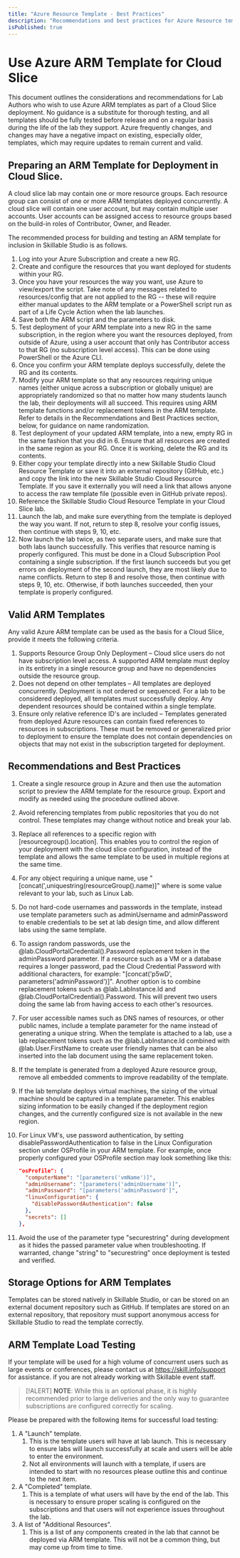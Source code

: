 ```yaml
---
title: "Azure Resource Template - Best Practices"
description: "Recommendations and best practices for Azure Resource templates."
isPublished: true
---
```


# Use Azure ARM Template for Cloud Slice

This document outlines the considerations and recommendations for Lab Authors who wish to use Azure ARM templates as part of a Cloud Slice deployment. No guidance is a substitute for thorough testing, and all templates should be fully tested before release and on a regular basis during the life of the lab they support. Azure frequently changes, and changes may have a negative impact on existing, especially older, templates, which may require updates to remain current and valid.

## Preparing an ARM Template for Deployment in Cloud Slice.

A cloud slice lab may contain one or more resource groups. Each resource group can consist of one or more ARM templates deployed concurrently. A cloud slice will contain one user account, but may contain multiple user accounts. User accounts can be assigned access to resource groups based on the build-in roles of Contributor, Owner, and Reader.

The recommended process for building and testing an ARM template for inclusion in Skillable Studio is as follows.

1. Log into your Azure Subscription and create a new RG.
1. Create and configure the resources that you want deployed for students within your RG.
1. Once you have your resources the way you want, use Azure to view/export the script. Take note of any messages related to resources/config that are not applied to the RG -- these will require either manual updates to the ARM template or a PowerShell script run as part of a Life Cycle Action when the lab launches.
1. Save both the ARM script and the parameters to disk.
1. Test deployment of your ARM template into a new RG in the same subscription, in the region where you want the resources deployed, from outside of Azure, using a user account that only has Contributor access to that RG (no subscription level access). This can be done using PowerShell or the Azure CLI.
1. Once you confirm your ARM template deploys successfully, delete the RG and its contents.
1. Modify your ARM template so that any resources requiring unique names (either unique across a subscription or globally unique) are appropriately randomized so that no matter how many students launch the lab, their deployments will all succeed. This requires using ARM template functions and/or replacement tokens in the ARM template. Refer to details in the Recommendations and Best Practices section, below, for guidance on name randomization.
1. Test deployment of your updated ARM template, into a new, empty RG in the same fashion that you did in 6. Ensure that all resources are created in the same region as your RG. Once it is working, delete the RG and its contents.
1. Either copy your template directly into a new Skillable Studio Cloud Resource Template or save it into an external repository (GitHub, etc.) and copy the link into the new Skillable Studio Cloud Resource Template. If you save it externally you will need a link that allows anyone to access the raw template file (possible even in GitHub private repos).
1. Reference the Skillable Studio Cloud Resource Template in your Cloud Slice lab.
1. Launch the lab, and make sure everything from the template is deployed the way you want. If not, return to step 8, resolve your config issues, then continue with steps 9, 10, etc.
1. Now launch the lab twice, as two separate users, and make sure that both labs launch successfully. This verifies that resource naming is properly configured. This must be done in a Cloud Subscription Pool containing a single subscription. If the first launch succeeds but you get errors on deployment of the second launch, they are most likely due to name conflicts. Return to step 8 and resolve those, then continue with steps 9, 10, etc. Otherwise, if both launches succeeded, then your template is properly configured.

## Valid ARM Templates

Any valid Azure ARM template can be used as the basis for a Cloud Slice, provide it meets the following criteria.

1. Supports Resource Group Only Deployment – Cloud slice users do not have subscription level access. A supported ARM template must deploy in its entirety in a single resource group and have no dependencies outside the resource group.
1. Does not depend on other templates – All templates are deployed concurrently. Deployment is not ordered or sequenced. For a lab to be considered deployed, all templates must successfully deploy. Any dependent resources should be contained within a single template.
1. Ensure only relative reference ID's are included – Templates generated from deployed Azure resources can contain fixed references to resources in subscriptions. These must be removed or generalized prior to deployment to ensure the template does not contain dependencies on objects that may not exist in the subscription targeted for deployment.

## Recommendations and Best Practices

1. Create a single resource group in Azure and then use the automation script to preview the ARM template for the resource group. Export and modify as needed using the procedure outlined above.
1. Avoid referencing templates from public repositories that you do not control. These templates may change without notice and break your lab.
1. Replace all references to a specific region with [resourcegroup().location]. This enables you to control the region of your deployment with the cloud slice configuration, instead of the template and allows the same template to be used in multiple regions at the same time.
1. For any object requiring a unique name, use "[concat('<string>,uniquestring(resourceGroup().name)]" where <string> is some value relevant to your lab, such as Linux Lab.
1. Do not hard-code usernames and passwords in the template, instead use template parameters such as adminUsername and adminPassword to enable credentials to be set at lab design time, and allow different labs using the same template.
1. To assign random passwords, use the &commat;lab.CloudPortalCredential().Password replacement token in the adminPassword parameter. If a resource such as a VM or a database requires a longer password, pad the Cloud Credential Password with additional characters, for example: "[concat('p5wD', parameters('adminPassword')]". Another option is to combine replacement tokens such as &commat;lab.LabInstance.Id and &commat;lab.CloudPortalCredential().Password. This will prevent two users doing the same lab from having access to each other's resources.
1. For user accessible names such as DNS names of resources, or other public names, include a template parameter for the name instead of generating a unique string. When the template is attached to a lab, use a lab replacement tokens such as the &commat;lab.LabInstance.Id combined with &commat;lab.User.FirstName to create user friendly names that can be also inserted into the lab document using the same replacement token.
1. If the template is generated from a deployed Azure resource group, remove all embedded comments to improve readability of the template.
1. If the lab template deploys virtual machines, the sizing of the virtual machine should be captured in a template parameter. This enables sizing information to be easily changed if the deployment region changes, and the currently configured size is not available in the new region.
1. For Linux VM's, use password authentication, by setting disablePasswordAuthentication to false in the Linux Configuration section under OSProfile in your ARM template. For example, once properly configured your OSProfile section may look something like this:

    ```json
    "osProfile": {
      "computerName": "[parameters('vmName')]",
      "adminUsername": "[parameters('adminUsername')]",
      "adminPassword": "[parameters('adminPassword']",
      "linuxConfiguration": {
        "disablePasswordAuthentication": false
      },
      "secrets": []
    },
    ```

1. Avoid the use of the parameter type "securestring" during development as it hides the passed parameter value when troubleshooting. If warranted, change "string" to "securestring" once deployment is tested and verified.

## Storage Options for ARM Templates

Templates can be stored natively in Skillable Studio, or can be stored on an external document repository such as GitHub. If templates are stored on an external repository, that repository must support anonymous access for Skillable Studio to read the template correctly.

## ARM Template Load Testing

If your template will be used for a high volume of concurrent users such as large events or conferences, please contact us at https://skill.info/support for assistance. if you are not already working with Skillable event staff.

> [!ALERT] **NOTE**: While this is an optional phase, it is highly recommended prior to large deliveries and the only way to guarantee subscriptions are configured correctly for scaling.

Please be prepared with the following items for successful load testing:
1. A "Launch" template.
    1. This is the template users will have at lab launch. This is necessary to ensure labs will launch successfully at scale and users will be able to enter the environment.
    1. Not all environments will launch with a template, if users are intended to start with no resources please outline this and continue to the next item.
1. A "Completed" template.
    1. This is a template of what users will have by the end of the lab. This is necessary to ensure proper scaling is configured on the subscriptions and that users will not experience issues throughout the lab.
1. A list of "Additional Resources".
    1. This is a list of any components created in the lab that cannot be deployed via ARM template. This will not be a common thing, but may come up from time to time.
